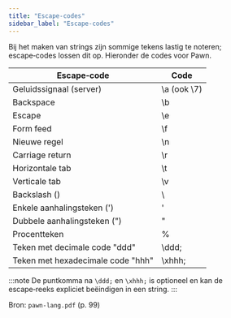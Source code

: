 ```yaml
---
title: "Escape‑codes"
sidebar_label: "Escape‑codes"
---
```


Bij het maken van strings zijn sommige tekens lastig te noteren; escape‑codes lossen dit op. Hieronder de codes voor Pawn.

| Escape‑code                               | Code         |
| ----------------------------------------- | ------------ |
| Geluidssignaal (server)                   | \a (ook \7) |
| Backspace                                 | \b           |
| Escape                                    | \e           |
| Form feed                                 | \f           |
| Nieuwe regel                              | \n           |
| Carriage return                           | \r           |
| Horizontale tab                           | \t           |
| Verticale tab                             | \v           |
| Backslash (\)                             | \\          |
| Enkele aanhalingsteken (')                | \'           |
| Dubbele aanhalingsteken (")              | \"          |
| Procentteken                              | \%           |
| Teken met decimale code "ddd"            | \ddd;        |
| Teken met hexadecimale code "hhh"        | \xhhh;       |

:::note
De puntkomma na `\ddd;` en `\xhhh;` is optioneel en kan de escape‑reeks expliciet beëindigen in een string.
:::

Bron: `pawn-lang.pdf` (p. 99)


